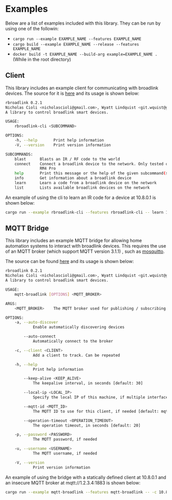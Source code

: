 # Examples

Below are a list of examples included with this library. They can be run by using one of the followin:
- `cargo run --example EXAMPLE_NAME --features EXAMPLE_NAME`
- `cargo build --example EXAMPLE_NAME --release --features EXAMPLE_NAME`
- `docker build -t EXAMPLE_NAME --build-arg example=EXAMPLE_NAME .` (While in the root directory)

## Client

This library includes an example client for communicating with broadlink devices.
The source for it is [here](rbroadlink-cli.rs) and its usage is shown below:

```sh
rbroadlink 0.2.1
Nicholas Cioli <nicholascioli@gmail.com>, Wyatt Lindquist <git.wquist@gmail.com>
A library to control broadlink smart devices.

USAGE:
    rbroadlink-cli <SUBCOMMAND>

OPTIONS:
    -h, --help       Print help information
    -V, --version    Print version information

SUBCOMMANDS:
    blast      Blasts an IR / RF code to the world
    connect    Connect a broadlink device to the network. Only tested on the RM3 Mini and the
               RM4 Pro
    help       Print this message or the help of the given subcommand(s)
    info       Get information about a broadlink device
    learn      Learn a code from a broadlink device on the network
    list       Lists available broadlink devices on the network
```

An example of using the cli to learn an IR code for a device at 10.8.0.1 is shown below:

```sh
cargo run --example rbroadlink-cli --features rbroadlink-cli -- learn 10.8.0.1 ir
```

## MQTT Bridge

This library includes an example MQTT bridge for allowing home automation systems to interact
with broadlink devices. This requires the use of an MQTT broker (which support MQTT version 3.1.1)
, such as [mosquitto](https://mosquitto.org/).

The source can be found [here](mqtt-broadlink.rs) and its usage is shown below:

```sh
rbroadlink 0.2.1
Nicholas Cioli <nicholascioli@gmail.com>, Wyatt Lindquist <git.wquist@gmail.com>
A library to control broadlink smart devices.

USAGE:
    mqtt-broadlink [OPTIONS] <MQTT_BROKER>

ARGS:
    <MQTT_BROKER>    The MQTT broker used for publishing / subscribing to topics

OPTIONS:
    -a, --auto-discover
            Enable automatically discovering devices

        --auto-connect
            Automatically connect to the broker

    -c, --client <CLIENT>
            Add a client to track. Can be repeated

    -h, --help
            Print help information

        --keep-alive <KEEP_ALIVE>
            The keepalive interval, in seconds [default: 30]

        --local-ip <LOCAL_IP>
            Specify the local IP of this machine, if multiple interfaces are available

        --mqtt-id <MQTT_ID>
            The MQTT ID to use for this client, if needed [default: mqtt-broadlink]

        --operation-timeout <OPERATION_TIMEOUT>
            The operation timeout, in seconds [default: 20]

    -p, --password <PASSWORD>
            The MQTT password, if needed

    -u, --username <USERNAME>
            The MQTT username, if needed

    -V, --version
            Print version information
```

An example of using the bridge with a statically defined client at 10.8.0.1 and an insecure MQTT broker at
mqtt://1.2.3.4:1883 is shown below:

```sh
cargo run --example mqtt-broadlink --features mqtt-broadlink -- -c 10.8.0.1 mqtt://1.2.3.4:1883
```
